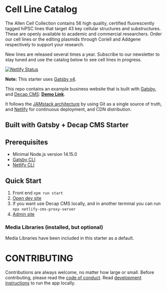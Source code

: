 # Cell Line Catalog  
The Allen Cell Collection contains 56 high quality, certified fluorescently tagged hiPSC lines that target 43 key cellular structures and substructures. These are openly available to academic and commercial researchers. Order our cell lines or the editing plasmids through Coriell and Addgene respectively to support your research.

New lines are released several times a year. Subscribe to our newsletter to stay tuned and use the catalog below to see cell lines in progress.


[![Netlify Status](https://api.netlify.com/api/v1/badges/b654c94e-08a6-4b79-b443-7837581b1d8d/deploy-status)](https://app.netlify.com/sites/gatsby-starter-netlify-cms-ci/deploys)

**Note:** This starter uses [Gatsby v4](https://www.gatsbyjs.com/gatsby-4/).

This repo contains an example business website that is built with [Gatsby](https://www.gatsbyjs.org/), and [Decap CMS](https://www.decapcms.org): **[Demo Link](https://gatsby-netlify-cms.netlify.com/)**.

It follows the [JAMstack architecture](https://jamstack.org) by using Git as a single source of truth, and [Netlify](https://www.netlify.com) for continuous deployment, and CDN distribution.

## Built with Gatsby + Decap CMS Starter

## Prerequisites

- Minimal Node.js version 14.15.0
- [Gatsby CLI](https://www.gatsbyjs.com/docs/reference/gatsby-cli/)
- [Netlify CLI](https://github.com/netlify/cli)

## Quick Start
1. Front end `npm run start` 
2. [Open dev site](http://localhost:8000/disease-catalog/)
3. If you want use Decap CMS locally, and in another
terminal you can run `npx netlify-cms-proxy-server`
4. [Admin site](http://localhost:8000/admin/#/)

### Media Libraries (installed, but optional)

Media Libraries have been included in this starter as a default. 

# CONTRIBUTING

Contributions are always welcome, no matter how large or small. Before contributing,
please read the [code of conduct](CODE_OF_CONDUCT.md).
Read [development instructions](CONTRIBUTING.md) to run the app locally. 
